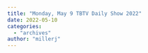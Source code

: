 ```yaml
---
title: "Monday, May 9 TBTV Daily Show 2022"
date: 2022-05-10
categories: 
  - "archives"
author: "millerj"
---
```



